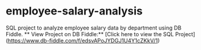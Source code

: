 # employee-salary-analysis
SQL project to analyze employee salary data by department using DB Fiddle.
** View Project on DB Fiddle:**
[Click here to view the SQL Project] (https://www.db-fiddle.com/f/edsvAPoJYDGJ1U4Y1cZKkV/1)
